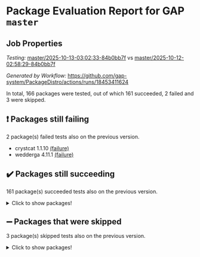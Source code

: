 # Package Evaluation Report for GAP `master`

## Job Properties

*Testing:* [master/2025-10-13-03:02:33-84b0bb7f](https://github.com/gap-system/PackageDistro/blob/data/reports/master/2025-10-13-03:02:33-84b0bb7f) vs [master/2025-10-12-02:58:29-84b0bb7f](https://github.com/gap-system/PackageDistro/blob/data/reports/master/2025-10-12-02:58:29-84b0bb7f)

*Generated by Workflow:* https://github.com/gap-system/PackageDistro/actions/runs/18453411624

In total, 166 packages were tested, out of which 161 succeeded, 2 failed and 3 were skipped.

## :exclamation: Packages still failing

2 package(s) failed tests also on the previous version.
- crystcat 1.1.10 [(failure)](https://github.com/gap-system/PackageDistro/actions/runs/18453411624/job/52570751155)
- wedderga 4.11.1 [(failure)](https://github.com/gap-system/PackageDistro/actions/runs/18453411624/job/52570751437)

## :heavy_check_mark: Packages still succeeding

161 package(s) succeeded tests also on the previous version.
<details><summary>Click to show packages!</summary>

- 4ti2interface 2024.11-01 [(success)](https://github.com/gap-system/PackageDistro/actions/runs/18453411624/job/52570751094)
- ace 5.7.0 [(success)](https://github.com/gap-system/PackageDistro/actions/runs/18453411624/job/52570751091)
- aclib 1.3.3 [(success)](https://github.com/gap-system/PackageDistro/actions/runs/18453411624/job/52570751089)
- agt 0.3.1 [(success)](https://github.com/gap-system/PackageDistro/actions/runs/18453411624/job/52570751090)
- alco 1.1.2 [(success)](https://github.com/gap-system/PackageDistro/actions/runs/18453411624/job/52570751107)
- alnuth 3.2.1 [(success)](https://github.com/gap-system/PackageDistro/actions/runs/18453411624/job/52570751098)
- anupq 3.3.2 [(success)](https://github.com/gap-system/PackageDistro/actions/runs/18453411624/job/52570751099)
- atlasrep 2.1.9 [(success)](https://github.com/gap-system/PackageDistro/actions/runs/18453411624/job/52570751102)
- autodoc 2025.05.09 [(success)](https://github.com/gap-system/PackageDistro/actions/runs/18453411624/job/52570751123)
- automata 1.16 [(success)](https://github.com/gap-system/PackageDistro/actions/runs/18453411624/job/52570751104)
- automgrp 1.3.3 [(success)](https://github.com/gap-system/PackageDistro/actions/runs/18453411624/job/52570751135)
- autpgrp 1.11.1 [(success)](https://github.com/gap-system/PackageDistro/actions/runs/18453411624/job/52570751119)
- cap 2025.09-04 [(success)](https://github.com/gap-system/PackageDistro/actions/runs/18453411624/job/52570751115)
- caratinterface 2.3.7 [(success)](https://github.com/gap-system/PackageDistro/actions/runs/18453411624/job/52570751111)
- cddinterface 2025.06.24 [(success)](https://github.com/gap-system/PackageDistro/actions/runs/18453411624/job/52570751125)
- circle 1.6.6 [(success)](https://github.com/gap-system/PackageDistro/actions/runs/18453411624/job/52570751126)
- classicpres 1.22 [(success)](https://github.com/gap-system/PackageDistro/actions/runs/18453411624/job/52570751129)
- cohomolo 1.6.11 [(success)](https://github.com/gap-system/PackageDistro/actions/runs/18453411624/job/52570751124)
- congruence 1.2.7 [(success)](https://github.com/gap-system/PackageDistro/actions/runs/18453411624/job/52570751133)
- corefreesub 0.6 [(success)](https://github.com/gap-system/PackageDistro/actions/runs/18453411624/job/52570751122)
- corelg 1.57 [(success)](https://github.com/gap-system/PackageDistro/actions/runs/18453411624/job/52570751134)
- crime 1.6 [(success)](https://github.com/gap-system/PackageDistro/actions/runs/18453411624/job/52570751131)
- crisp 1.4.8 [(success)](https://github.com/gap-system/PackageDistro/actions/runs/18453411624/job/52570751128)
- crypting 0.10.6 [(success)](https://github.com/gap-system/PackageDistro/actions/runs/18453411624/job/52570751132)
- cryst 4.1.30 [(success)](https://github.com/gap-system/PackageDistro/actions/runs/18453411624/job/52570751151)
- ctbllib 1.3.11 [(success)](https://github.com/gap-system/PackageDistro/actions/runs/18453411624/job/52570751164)
- cubefree 1.21 [(success)](https://github.com/gap-system/PackageDistro/actions/runs/18453411624/job/52570751154)
- curlinterface 2.4.2 [(success)](https://github.com/gap-system/PackageDistro/actions/runs/18453411624/job/52570751159)
- cvec 2.8.4 [(success)](https://github.com/gap-system/PackageDistro/actions/runs/18453411624/job/52570751150)
- datastructures 0.3.3 [(success)](https://github.com/gap-system/PackageDistro/actions/runs/18453411624/job/52570751171)
- deepthought 1.0.9 [(success)](https://github.com/gap-system/PackageDistro/actions/runs/18453411624/job/52570751152)
- design 1.8.2 [(success)](https://github.com/gap-system/PackageDistro/actions/runs/18453411624/job/52570751162)
- difsets 2.3.1 [(success)](https://github.com/gap-system/PackageDistro/actions/runs/18453411624/job/52570751166)
- digraphs 1.13.1 [(success)](https://github.com/gap-system/PackageDistro/actions/runs/18453411624/job/52570751177)
- edim 1.3.8 [(success)](https://github.com/gap-system/PackageDistro/actions/runs/18453411624/job/52570751172)
- example 4.4.1 [(success)](https://github.com/gap-system/PackageDistro/actions/runs/18453411624/job/52570751165)
- examplesforhomalg 2023.10-01 [(success)](https://github.com/gap-system/PackageDistro/actions/runs/18453411624/job/52570751178)
- factint 1.6.3 [(success)](https://github.com/gap-system/PackageDistro/actions/runs/18453411624/job/52570751203)
- ferret 1.0.15 [(success)](https://github.com/gap-system/PackageDistro/actions/runs/18453411624/job/52570751186)
- fga 1.5.0 [(success)](https://github.com/gap-system/PackageDistro/actions/runs/18453411624/job/52570751176)
- fining 1.5.6 [(success)](https://github.com/gap-system/PackageDistro/actions/runs/18453411624/job/52570751194)
- float 1.0.9 [(success)](https://github.com/gap-system/PackageDistro/actions/runs/18453411624/job/52570751196)
- format 1.4.4 [(success)](https://github.com/gap-system/PackageDistro/actions/runs/18453411624/job/52570751180)
- forms 1.2.13 [(success)](https://github.com/gap-system/PackageDistro/actions/runs/18453411624/job/52570751191)
- fplsa 1.2.7 [(success)](https://github.com/gap-system/PackageDistro/actions/runs/18453411624/job/52570751195)
- fr 2.4.13 [(success)](https://github.com/gap-system/PackageDistro/actions/runs/18453411624/job/52570751207)
- francy 2.0.3 [(success)](https://github.com/gap-system/PackageDistro/actions/runs/18453411624/job/52570751214)
- fwtree 1.3 [(success)](https://github.com/gap-system/PackageDistro/actions/runs/18453411624/job/52570751201)
- gapdoc 1.6.7 [(success)](https://github.com/gap-system/PackageDistro/actions/runs/18453411624/job/52570751239)
- gauss 2024.11-01 [(success)](https://github.com/gap-system/PackageDistro/actions/runs/18453411624/job/52570751216)
- gaussforhomalg 2024.08-01 [(success)](https://github.com/gap-system/PackageDistro/actions/runs/18453411624/job/52570751206)
- gbnp 1.1.0 [(success)](https://github.com/gap-system/PackageDistro/actions/runs/18453411624/job/52570751223)
- generalizedmorphismsforcap 2025.08-01 [(success)](https://github.com/gap-system/PackageDistro/actions/runs/18453411624/job/52570751220)
- genss 1.6.9 [(success)](https://github.com/gap-system/PackageDistro/actions/runs/18453411624/job/52570751215)
- gradedmodules 2024.12-01 [(success)](https://github.com/gap-system/PackageDistro/actions/runs/18453411624/job/52570751210)
- gradedringforhomalg 2024.07-01 [(success)](https://github.com/gap-system/PackageDistro/actions/runs/18453411624/job/52570751254)
- grape 4.9.3 [(success)](https://github.com/gap-system/PackageDistro/actions/runs/18453411624/job/52570751251)
- groupoids 1.79 [(success)](https://github.com/gap-system/PackageDistro/actions/runs/18453411624/job/52570751228)
- grpconst 2.6.5 [(success)](https://github.com/gap-system/PackageDistro/actions/runs/18453411624/job/52570751236)
- guarana 0.96.3 [(success)](https://github.com/gap-system/PackageDistro/actions/runs/18453411624/job/52570751238)
- guava 3.20 [(success)](https://github.com/gap-system/PackageDistro/actions/runs/18453411624/job/52570751221)
- hap 1.70 [(success)](https://github.com/gap-system/PackageDistro/actions/runs/18453411624/job/52570751243)
- hapcryst 0.1.15 [(success)](https://github.com/gap-system/PackageDistro/actions/runs/18453411624/job/52570751233)
- hecke 1.5.4 [(success)](https://github.com/gap-system/PackageDistro/actions/runs/18453411624/job/52570751242)
- help 4.0 [(success)](https://github.com/gap-system/PackageDistro/actions/runs/18453411624/job/52570751246)
- homalg 2024.01-01 [(success)](https://github.com/gap-system/PackageDistro/actions/runs/18453411624/job/52570751289)
- homalgtocas 2025.08-01 [(success)](https://github.com/gap-system/PackageDistro/actions/runs/18453411624/job/52570751241)
- ibnp 0.17 [(success)](https://github.com/gap-system/PackageDistro/actions/runs/18453411624/job/52570751268)
- idrel 2.49 [(success)](https://github.com/gap-system/PackageDistro/actions/runs/18453411624/job/52570751260)
- images 1.3.3 [(success)](https://github.com/gap-system/PackageDistro/actions/runs/18453411624/job/52570751249)
- inducereduce 1.1 [(success)](https://github.com/gap-system/PackageDistro/actions/runs/18453411624/job/52570751262)
- intpic 0.4.0 [(success)](https://github.com/gap-system/PackageDistro/actions/runs/18453411624/job/52570751257)
- io 4.9.3 [(success)](https://github.com/gap-system/PackageDistro/actions/runs/18453411624/job/52570751271)
- io_forhomalg 2023.02-04 [(success)](https://github.com/gap-system/PackageDistro/actions/runs/18453411624/job/52570751267)
- irredsol 1.4.4 [(success)](https://github.com/gap-system/PackageDistro/actions/runs/18453411624/job/52570751263)
- json 2.2.3 [(success)](https://github.com/gap-system/PackageDistro/actions/runs/18453411624/job/52570751264)
- jupyterkernel 1.5.1 [(success)](https://github.com/gap-system/PackageDistro/actions/runs/18453411624/job/52570751273)
- jupyterviz 1.5.6 [(success)](https://github.com/gap-system/PackageDistro/actions/runs/18453411624/job/52570751281)
- kan 1.37 [(success)](https://github.com/gap-system/PackageDistro/actions/runs/18453411624/job/52570751283)
- kbmag 1.5.11 [(success)](https://github.com/gap-system/PackageDistro/actions/runs/18453411624/job/52570751300)
- laguna 3.9.7 [(success)](https://github.com/gap-system/PackageDistro/actions/runs/18453411624/job/52570751276)
- liealgdb 2.3.0 [(success)](https://github.com/gap-system/PackageDistro/actions/runs/18453411624/job/52570751280)
- liepring 2.9.1 [(success)](https://github.com/gap-system/PackageDistro/actions/runs/18453411624/job/52570751278)
- liering 2.4.2 [(success)](https://github.com/gap-system/PackageDistro/actions/runs/18453411624/job/52570751284)
- linearalgebraforcap 2025.09-01 [(success)](https://github.com/gap-system/PackageDistro/actions/runs/18453411624/job/52570751288)
- lins 0.9 [(success)](https://github.com/gap-system/PackageDistro/actions/runs/18453411624/job/52570751299)
- localizeringforhomalg 2023.10-01 [(success)](https://github.com/gap-system/PackageDistro/actions/runs/18453411624/job/52570751291)
- loops 3.4.4 [(success)](https://github.com/gap-system/PackageDistro/actions/runs/18453411624/job/52570751302)
- lpres 1.1.1 [(success)](https://github.com/gap-system/PackageDistro/actions/runs/18453411624/job/52570751296)
- majoranaalgebras 1.5.2 [(success)](https://github.com/gap-system/PackageDistro/actions/runs/18453411624/job/52570751298)
- mapclass 1.4.6 [(success)](https://github.com/gap-system/PackageDistro/actions/runs/18453411624/job/52570751304)
- matgrp 0.72 [(success)](https://github.com/gap-system/PackageDistro/actions/runs/18453411624/job/52570751316)
- matricesforhomalg 2025.09-01 [(success)](https://github.com/gap-system/PackageDistro/actions/runs/18453411624/job/52570751301)
- modisom 3.0.0 [(success)](https://github.com/gap-system/PackageDistro/actions/runs/18453411624/job/52570751308)
- modulepresentationsforcap 2025.09-01 [(success)](https://github.com/gap-system/PackageDistro/actions/runs/18453411624/job/52570751309)
- modules 2024.12-01 [(success)](https://github.com/gap-system/PackageDistro/actions/runs/18453411624/job/52570751314)
- monoidalcategories 2025.08-02 [(success)](https://github.com/gap-system/PackageDistro/actions/runs/18453411624/job/52570751306)
- nconvex 2024.12-01 [(success)](https://github.com/gap-system/PackageDistro/actions/runs/18453411624/job/52570751322)
- nilmat 1.4.2 [(success)](https://github.com/gap-system/PackageDistro/actions/runs/18453411624/job/52570751333)
- nock 1.5 [(success)](https://github.com/gap-system/PackageDistro/actions/runs/18453411624/job/52570751311)
- normalizinterface 1.4.1 [(success)](https://github.com/gap-system/PackageDistro/actions/runs/18453411624/job/52570751315)
- nq 2.5.11 [(success)](https://github.com/gap-system/PackageDistro/actions/runs/18453411624/job/52570751318)
- numericalsgps 1.4.0 [(success)](https://github.com/gap-system/PackageDistro/actions/runs/18453411624/job/52570751325)
- openmath 11.5.3 [(success)](https://github.com/gap-system/PackageDistro/actions/runs/18453411624/job/52570751327)
- orb 5.0.1 [(success)](https://github.com/gap-system/PackageDistro/actions/runs/18453411624/job/52570751329)
- packagemanager 1.6.3 [(success)](https://github.com/gap-system/PackageDistro/actions/runs/18453411624/job/52570751321)
- patternclass 2.4.5 [(success)](https://github.com/gap-system/PackageDistro/actions/runs/18453411624/job/52570751320)
- permut 2.0.5 [(success)](https://github.com/gap-system/PackageDistro/actions/runs/18453411624/job/52570751335)
- polenta 1.3.11 [(success)](https://github.com/gap-system/PackageDistro/actions/runs/18453411624/job/52570751330)
- polycyclic 2.17 [(success)](https://github.com/gap-system/PackageDistro/actions/runs/18453411624/job/52570751326)
- polymaking 0.8.7 [(success)](https://github.com/gap-system/PackageDistro/actions/runs/18453411624/job/52570751334)
- primgrp 4.0.1 [(success)](https://github.com/gap-system/PackageDistro/actions/runs/18453411624/job/52570751336)
- profiling 2.6.2 [(success)](https://github.com/gap-system/PackageDistro/actions/runs/18453411624/job/52570751339)
- qdistrnd 0.9.5 [(success)](https://github.com/gap-system/PackageDistro/actions/runs/18453411624/job/52570751347)
- qpa 1.35 [(success)](https://github.com/gap-system/PackageDistro/actions/runs/18453411624/job/52570751344)
- quagroup 1.8.4 [(success)](https://github.com/gap-system/PackageDistro/actions/runs/18453411624/job/52570751342)
- radiroot 2.9 [(success)](https://github.com/gap-system/PackageDistro/actions/runs/18453411624/job/52570751345)
- rcwa 4.8.0 [(success)](https://github.com/gap-system/PackageDistro/actions/runs/18453411624/job/52570751353)
- rds 1.9 [(success)](https://github.com/gap-system/PackageDistro/actions/runs/18453411624/job/52570751346)
- recog 1.4.4 [(success)](https://github.com/gap-system/PackageDistro/actions/runs/18453411624/job/52570751361)
- repndecomp 1.3.1 [(success)](https://github.com/gap-system/PackageDistro/actions/runs/18453411624/job/52570751351)
- repsn 3.1.2 [(success)](https://github.com/gap-system/PackageDistro/actions/runs/18453411624/job/52570751439)
- resclasses 4.7.4 [(success)](https://github.com/gap-system/PackageDistro/actions/runs/18453411624/job/52570751354)
- ringsforhomalg 2024.11-02 [(success)](https://github.com/gap-system/PackageDistro/actions/runs/18453411624/job/52570751355)
- sco 2023.08-01 [(success)](https://github.com/gap-system/PackageDistro/actions/runs/18453411624/job/52570751366)
- scscp 2.4.4 [(success)](https://github.com/gap-system/PackageDistro/actions/runs/18453411624/job/52570751364)
- semigroups 5.5.4 [(success)](https://github.com/gap-system/PackageDistro/actions/runs/18453411624/job/52570751372)
- sglppow 2.4 [(success)](https://github.com/gap-system/PackageDistro/actions/runs/18453411624/job/52570751360)
- sgpviz 0.999.6 [(success)](https://github.com/gap-system/PackageDistro/actions/runs/18453411624/job/52570751363)
- simpcomp 2.1.14 [(success)](https://github.com/gap-system/PackageDistro/actions/runs/18453411624/job/52570751365)
- singular 2025.08.26 [(success)](https://github.com/gap-system/PackageDistro/actions/runs/18453411624/job/52570751369)
- sl2reps 1.1 [(success)](https://github.com/gap-system/PackageDistro/actions/runs/18453411624/job/52570751376)
- sla 1.6.2 [(success)](https://github.com/gap-system/PackageDistro/actions/runs/18453411624/job/52570751370)
- smallantimagmas 0.5.1 [(success)](https://github.com/gap-system/PackageDistro/actions/runs/18453411624/job/52570751384)
- smallclassnr 1.4.1 [(success)](https://github.com/gap-system/PackageDistro/actions/runs/18453411624/job/52570751377)
- smallgrp 1.5.4 [(success)](https://github.com/gap-system/PackageDistro/actions/runs/18453411624/job/52570751387)
- smallsemi 0.7.2 [(success)](https://github.com/gap-system/PackageDistro/actions/runs/18453411624/job/52570751382)
- sonata 2.9.7 [(success)](https://github.com/gap-system/PackageDistro/actions/runs/18453411624/job/52570751375)
- sophus 1.27 [(success)](https://github.com/gap-system/PackageDistro/actions/runs/18453411624/job/52570751385)
- sotgrps 1.3 [(success)](https://github.com/gap-system/PackageDistro/actions/runs/18453411624/job/52570751398)
- spinsym 1.5.2 [(success)](https://github.com/gap-system/PackageDistro/actions/runs/18453411624/job/52570751421)
- standardff 1.0 [(success)](https://github.com/gap-system/PackageDistro/actions/runs/18453411624/job/52570751390)
- symbcompcc 1.3.2 [(success)](https://github.com/gap-system/PackageDistro/actions/runs/18453411624/job/52570751417)
- thelma 1.3 [(success)](https://github.com/gap-system/PackageDistro/actions/runs/18453411624/job/52570751415)
- tomlib 1.2.11 [(success)](https://github.com/gap-system/PackageDistro/actions/runs/18453411624/job/52570751397)
- toolsforhomalg 2025.05-01 [(success)](https://github.com/gap-system/PackageDistro/actions/runs/18453411624/job/52570751399)
- toric 1.9.6 [(success)](https://github.com/gap-system/PackageDistro/actions/runs/18453411624/job/52570751411)
- transgrp 3.6.5 [(success)](https://github.com/gap-system/PackageDistro/actions/runs/18453411624/job/52570751416)
- twistedconjugacy 3.1.0 [(success)](https://github.com/gap-system/PackageDistro/actions/runs/18453411624/job/52570751425)
- typeset 1.2.3 [(success)](https://github.com/gap-system/PackageDistro/actions/runs/18453411624/job/52570751408)
- ugaly 4.1.3 [(success)](https://github.com/gap-system/PackageDistro/actions/runs/18453411624/job/52570751482)
- unipot 1.6 [(success)](https://github.com/gap-system/PackageDistro/actions/runs/18453411624/job/52570751431)
- unitlib 5.0.0 [(success)](https://github.com/gap-system/PackageDistro/actions/runs/18453411624/job/52570751423)
- utils 0.92 [(success)](https://github.com/gap-system/PackageDistro/actions/runs/18453411624/job/52570751450)
- uuid 0.7 [(success)](https://github.com/gap-system/PackageDistro/actions/runs/18453411624/job/52570751429)
- walrus 0.9991 [(success)](https://github.com/gap-system/PackageDistro/actions/runs/18453411624/job/52570751438)
- wpe 0.8 [(success)](https://github.com/gap-system/PackageDistro/actions/runs/18453411624/job/52570751472)
- xmod 2.95 [(success)](https://github.com/gap-system/PackageDistro/actions/runs/18453411624/job/52570751443)
- xmodalg 1.32 [(success)](https://github.com/gap-system/PackageDistro/actions/runs/18453411624/job/52570751455)
- yangbaxter 0.10.7 [(success)](https://github.com/gap-system/PackageDistro/actions/runs/18453411624/job/52570751449)
- zeromqinterface 0.17 [(success)](https://github.com/gap-system/PackageDistro/actions/runs/18453411624/job/52570751447)
</details>

## :heavy_minus_sign: Packages that were skipped

3 package(s) skipped tests also on the previous version.
<details><summary>Click to show packages!</summary>

- browse 1.8.21 [(skipped)](https://github.com/gap-system/PackageDistro/actions/runs/18453411624/job/52570355739)
- itc 1.5.1 [(skipped)](https://github.com/gap-system/PackageDistro/actions/runs/18453411624/job/52570355739)
- xgap 4.33 [(skipped)](https://github.com/gap-system/PackageDistro/actions/runs/18453411624/job/52570355739)
</details>

